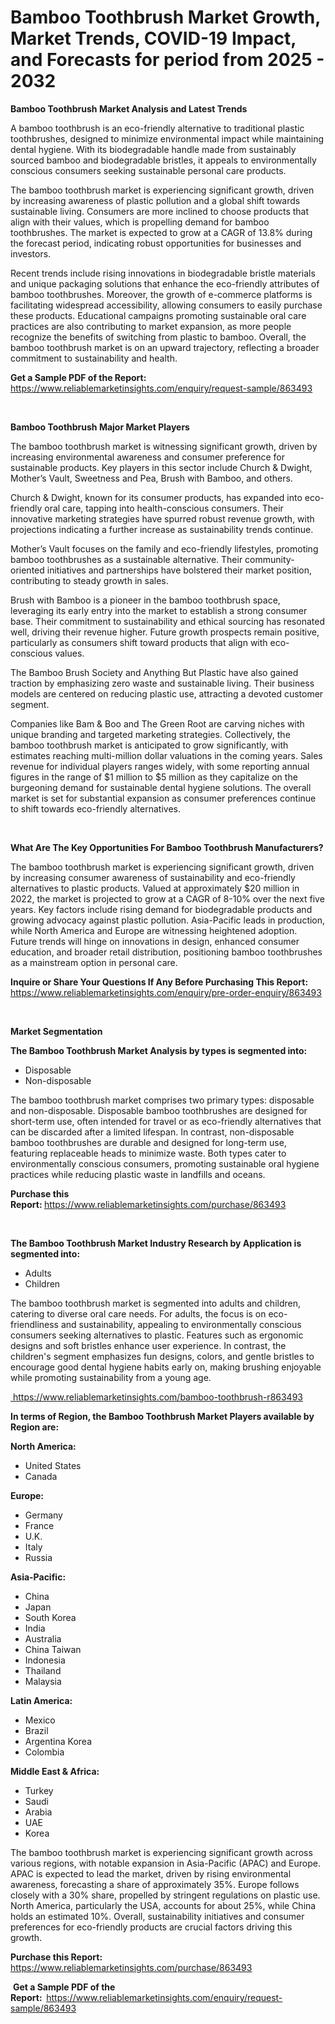 <p><h1>Bamboo Toothbrush Market Growth, Market Trends, COVID-19 Impact, and Forecasts for period from 2025 - 2032</h1></p><p><strong>Bamboo Toothbrush Market Analysis and Latest Trends</strong></p>
<p><p>A bamboo toothbrush is an eco-friendly alternative to traditional plastic toothbrushes, designed to minimize environmental impact while maintaining dental hygiene. With its biodegradable handle made from sustainably sourced bamboo and biodegradable bristles, it appeals to environmentally conscious consumers seeking sustainable personal care products.</p><p>The bamboo toothbrush market is experiencing significant growth, driven by increasing awareness of plastic pollution and a global shift towards sustainable living. Consumers are more inclined to choose products that align with their values, which is propelling demand for bamboo toothbrushes. The market is expected to grow at a CAGR of 13.8% during the forecast period, indicating robust opportunities for businesses and investors.</p><p>Recent trends include rising innovations in biodegradable bristle materials and unique packaging solutions that enhance the eco-friendly attributes of bamboo toothbrushes. Moreover, the growth of e-commerce platforms is facilitating widespread accessibility, allowing consumers to easily purchase these products. Educational campaigns promoting sustainable oral care practices are also contributing to market expansion, as more people recognize the benefits of switching from plastic to bamboo. Overall, the bamboo toothbrush market is on an upward trajectory, reflecting a broader commitment to sustainability and health.</p></p>
<p><strong>Get a Sample PDF of the Report:&nbsp;</strong> <a href="https://www.reliablemarketinsights.com/enquiry/request-sample/863493?utm_campaign=3455&utm_medium=2&utm_source=Github&utm_content=ia&utm_term=15042025&utm_id=bamboo-toothbrush">https://www.reliablemarketinsights.com/enquiry/request-sample/863493</a></p>
<p>&nbsp;</p>
<p><strong>Bamboo Toothbrush Major Market Players</strong></p>
<p><p>The bamboo toothbrush market is witnessing significant growth, driven by increasing environmental awareness and consumer preference for sustainable products. Key players in this sector include Church & Dwight, Mother’s Vault, Sweetness and Pea, Brush with Bamboo, and others.</p><p>Church & Dwight, known for its consumer products, has expanded into eco-friendly oral care, tapping into health-conscious consumers. Their innovative marketing strategies have spurred robust revenue growth, with projections indicating a further increase as sustainability trends continue.</p><p>Mother’s Vault focuses on the family and eco-friendly lifestyles, promoting bamboo toothbrushes as a sustainable alternative. Their community-oriented initiatives and partnerships have bolstered their market position, contributing to steady growth in sales.</p><p>Brush with Bamboo is a pioneer in the bamboo toothbrush space, leveraging its early entry into the market to establish a strong consumer base. Their commitment to sustainability and ethical sourcing has resonated well, driving their revenue higher. Future growth prospects remain positive, particularly as consumers shift toward products that align with eco-conscious values.</p><p>The Bamboo Brush Society and Anything But Plastic have also gained traction by emphasizing zero waste and sustainable living. Their business models are centered on reducing plastic use, attracting a devoted customer segment.</p><p>Companies like Bam & Boo and The Green Root are carving niches with unique branding and targeted marketing strategies. Collectively, the bamboo toothbrush market is anticipated to grow significantly, with estimates reaching multi-million dollar valuations in the coming years. Sales revenue for individual players ranges widely, with some reporting annual figures in the range of $1 million to $5 million as they capitalize on the burgeoning demand for sustainable dental hygiene solutions. The overall market is set for substantial expansion as consumer preferences continue to shift towards eco-friendly alternatives.</p></p>
<p>&nbsp;</p>
<p><strong>What Are The Key Opportunities For Bamboo Toothbrush Manufacturers?</strong></p>
<p><p>The bamboo toothbrush market is experiencing significant growth, driven by increasing consumer awareness of sustainability and eco-friendly alternatives to plastic products. Valued at approximately $20 million in 2022, the market is projected to grow at a CAGR of 8-10% over the next five years. Key factors include rising demand for biodegradable products and growing advocacy against plastic pollution. Asia-Pacific leads in production, while North America and Europe are witnessing heightened adoption. Future trends will hinge on innovations in design, enhanced consumer education, and broader retail distribution, positioning bamboo toothbrushes as a mainstream option in personal care.</p></p>
<p><strong>Inquire or Share Your Questions If Any Before Purchasing This Report:</strong> <a href="https://www.reliablemarketinsights.com/enquiry/pre-order-enquiry/863493?utm_campaign=3455&utm_medium=2&utm_source=Github&utm_content=ia&utm_term=15042025&utm_id=bamboo-toothbrush">https://www.reliablemarketinsights.com/enquiry/pre-order-enquiry/863493</a></p>
<p>&nbsp;</p>
<p><strong>Market Segmentation</strong></p>
<p><strong>The Bamboo Toothbrush Market Analysis by types is segmented into:</strong></p>
<p><ul><li>Disposable</li><li>Non-disposable</li></ul></p>
<p><p>The bamboo toothbrush market comprises two primary types: disposable and non-disposable. Disposable bamboo toothbrushes are designed for short-term use, often intended for travel or as eco-friendly alternatives that can be discarded after a limited lifespan. In contrast, non-disposable bamboo toothbrushes are durable and designed for long-term use, featuring replaceable heads to minimize waste. Both types cater to environmentally conscious consumers, promoting sustainable oral hygiene practices while reducing plastic waste in landfills and oceans.</p></p>
<p><strong>Purchase this Report:&nbsp;</strong><a href="https://www.reliablemarketinsights.com/purchase/863493?utm_campaign=3455&utm_medium=2&utm_source=Github&utm_content=ia&utm_term=15042025&utm_id=bamboo-toothbrush">https://www.reliablemarketinsights.com/purchase/863493</a></p>
<p>&nbsp;</p>
<p><strong>The Bamboo Toothbrush Market Industry Research by Application is segmented into:</strong></p>
<p><ul><li>Adults</li><li>Children</li></ul></p>
<p><p>The bamboo toothbrush market is segmented into adults and children, catering to diverse oral care needs. For adults, the focus is on eco-friendliness and sustainability, appealing to environmentally conscious consumers seeking alternatives to plastic. Features such as ergonomic designs and soft bristles enhance user experience. In contrast, the children's segment emphasizes fun designs, colors, and gentle bristles to encourage good dental hygiene habits early on, making brushing enjoyable while promoting sustainability from a young age.</p></p>
<p><a href="https://www.reliablemarketinsights.com/bamboo-toothbrush-r863493?utm_campaign=3455&utm_medium=2&utm_source=Github&utm_content=ia&utm_term=15042025&utm_id=bamboo-toothbrush">&nbsp;https://www.reliablemarketinsights.com/bamboo-toothbrush-r863493</a></p>
<p><strong>In terms of Region, the Bamboo Toothbrush Market Players available by Region are:</strong></p>
<p>
    <p> <strong> North America: </strong>
        <ul>
            <li>United States</li>
            <li>Canada</li>
        </ul>
        </p> 
    <p> <strong> Europe: </strong>
        <ul>
            <li>Germany</li>
            <li>France</li>
            <li>U.K.</li>
            <li>Italy</li>
            <li>Russia</li>
        </ul>
        </p> 
    <p> <strong> Asia-Pacific: </strong>
        <ul>
            <li>China</li>
            <li>Japan</li>
            <li>South Korea</li>
            <li>India</li>
            <li>Australia</li>
            <li>China Taiwan</li>
            <li>Indonesia</li>
            <li>Thailand</li>
            <li>Malaysia</li>
        </ul>
        </p> 
    <p> <strong> Latin America: </strong>
        <ul>
            <li>Mexico</li>
            <li>Brazil</li>
            <li>Argentina Korea</li>
            <li>Colombia</li>
        </ul>
        </p> 
    <p> <strong> Middle East & Africa: </strong>
        <ul>
            <li>Turkey</li>
            <li>Saudi</li>
            <li>Arabia</li>
            <li>UAE</li>
            <li>Korea</li>
        </ul>
    </p>
    </p>
<p><p>The bamboo toothbrush market is experiencing significant growth across various regions, with notable expansion in Asia-Pacific (APAC) and Europe. APAC is expected to lead the market, driven by rising environmental awareness, forecasting a share of approximately 35%. Europe follows closely with a 30% share, propelled by stringent regulations on plastic use. North America, particularly the USA, accounts for about 25%, while China holds an estimated 10%. Overall, sustainability initiatives and consumer preferences for eco-friendly products are crucial factors driving this growth.</p></p>
<p><strong>Purchase this Report: </strong><a href="https://www.reliablemarketinsights.com/purchase/863493?utm_campaign=3455&utm_medium=2&utm_source=Github&utm_content=ia&utm_term=15042025&utm_id=bamboo-toothbrush">https://www.reliablemarketinsights.com/purchase/863493</a></p>
<p>&nbsp;<strong>Get a Sample PDF of the Report:&nbsp;&nbsp;</strong><a href="https://www.reliablemarketinsights.com/enquiry/request-sample/863493?utm_campaign=3455&utm_medium=2&utm_source=Github&utm_content=ia&utm_term=15042025&utm_id=bamboo-toothbrush">https://www.reliablemarketinsights.com/enquiry/request-sample/863493</a></p>
<p><strong></strong></p>
<p><p></p><p></p><p></p></p>